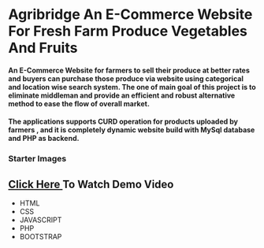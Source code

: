 # Agribridge An E-Commerce Website For Fresh Farm Produce Vegetables And Fruits

#### An E-Commerce Website for farmers to sell their produce at better rates and buyers can purchase those produce via website using categorical and location wise search system. The one of main goal of this project is to eliminate middleman and provide an efficient and robust alternative method to ease the flow of overall market.

#### The applications supports CURD operation for products uploaded by farmers , and it is completely dynamic website build with MySql database and PHP as backend. 

### Starter Images


  
## <a href = "https://youtu.be/QS29vefe4tE" > Click Here </a> To Watch Demo Video

* HTML
* CSS
* JAVASCRIPT
* PHP
* BOOTSTRAP

